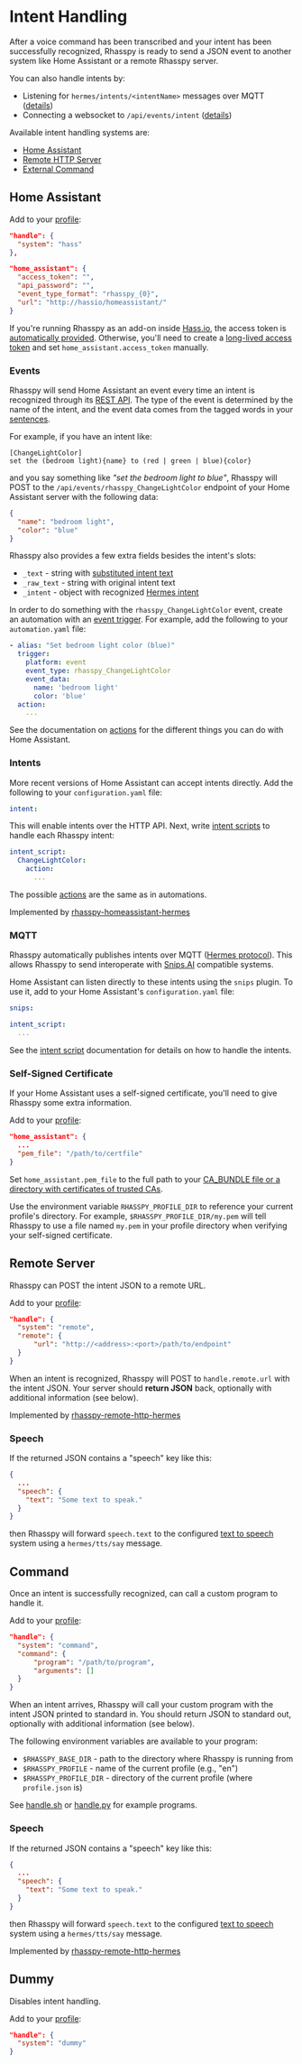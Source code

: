 # Intent Handling

After a voice command has been transcribed and your intent has been successfully recognized, Rhasspy is ready to send a JSON event to another system like Home Assistant or a remote Rhasspy server.

You can also handle intents by:

* Listening for `hermes/intents/<intentName>` messages over MQTT ([details](intent-recognition.md#mqtthermes))
* Connecting a websocket to `/api/events/intent` ([details](reference.md#websocket-api))

Available intent handling systems are:

* [Home Assistant](#home-assistant)
* [Remote HTTP Server](#remote-server)
* [External Command](#command)

## Home Assistant

Add to your [profile](profiles.md):

```json
"handle": {
  "system": "hass"
},

"home_assistant": {
  "access_token": "",
  "api_password": "",
  "event_type_format": "rhasspy_{0}",
  "url": "http://hassio/homeassistant/"
}
```

If you're running Rhasspy as an add-on inside [Hass.io](https://www.home-assistant.io/hassio/), the access token is [automatically provided](https://developers.home-assistant.io/docs/en/hassio_addon_communication.html#hassio-api). Otherwise, you'll need to create a [long-lived access token](https://www.home-assistant.io/docs/authentication/) and set `home_assistant.access_token` manually.

### Events

Rhasspy will send Home Assistant an event every time an intent is recognized through its [REST API](https://developers.home-assistant.io/docs/en/external_api_rest.html#post-api-events-lt-event-type). The type of the event is determined by the name of the intent, and the event data comes from the tagged words in your [sentences](training.md#sentencesini).

For example, if you have an intent like:

```
[ChangeLightColor]
set the (bedroom light){name} to (red | green | blue){color}
```

and you say something like *"set the bedroom light to blue"*, Rhasspy will POST to the `/api/events/rhasspy_ChangeLightColor` endpoint of your Home Assistant server with the following data:

```json
{
  "name": "bedroom light",
  "color": "blue"
}
```

Rhasspy also provides a few extra fields besides the intent's slots:

* `_text` - string with [substituted intent text](training.md#substitutions)
* `_raw_text` - string with original intent text
* `_intent` - object with recognized [Hermes intent](https://docs.snips.ai/reference/dialogue#intent)

In order to do something with the `rhasspy_ChangeLightColor` event, create an automation with an [event trigger](https://www.home-assistant.io/docs/automation/trigger/#event-trigger). For example, add the following to your `automation.yaml` file:

```yaml
- alias: "Set bedroom light color (blue)"
  trigger:
    platform: event
    event_type: rhasspy_ChangeLightColor
    event_data:
      name: 'bedroom light'
      color: 'blue'
  action:
    ...
```

See the documentation on [actions](https://www.home-assistant.io/docs/automation/action/) for the different things you can do with Home Assistant.

### Intents

More recent versions of Home Assistant can accept intents directly. Add the following to your `configuration.yaml` file:

```yaml
intent:
```

This will enable intents over the HTTP API. Next, write [intent scripts](https://www.home-assistant.io/integrations/intent_script) to handle each Rhasspy intent:

```yaml
intent_script:
  ChangeLightColor:
    action:
      ...
```

The possible [actions](https://www.home-assistant.io/docs/automation/action/) are the same as in automations.

Implemented by [rhasspy-homeassistant-hermes](https://github.com/rhasspy/rhasspy-homeassistant-hermes)


### MQTT

Rhasspy automatically publishes intents over MQTT ([Hermes protocol](https://docs.snips.ai/reference/dialogue#intent)).
This allows Rhasspy to send interoperate with [Snips.AI](https://snips.ai/) compatible systems.

Home Assistant can listen directly to these intents using the `snips` plugin.
To use it, add to your Home Assistant's `configuration.yaml` file:

```yaml
snips:

intent_script:
  ...
```

See the [intent script](https://www.home-assistant.io/components/intent_script/) documentation for details on how to handle the intents.

### Self-Signed Certificate

If your Home Assistant uses a self-signed certificate, you'll need to give Rhasspy some extra information.

Add to your [profile](profiles.md):

```json
"home_assistant": {
  ...
  "pem_file": "/path/to/certfile"
}
```

Set `home_assistant.pem_file` to the full path to your <a href="http://docs.python-requests.org/en/latest/user/advanced/#ssl-cert-verification">CA_BUNDLE file or a directory with certificates of trusted CAs</a>.

Use the environment variable `RHASSPY_PROFILE_DIR` to reference your current profile's directory. For example, `$RHASSPY_PROFILE_DIR/my.pem` will tell Rhasspy to use a file named `my.pem` in your profile directory when verifying your self-signed certificate.

## Remote Server

Rhasspy can POST the intent JSON to a remote URL.

Add to your [profile](profiles.md):

```json
"handle": {
  "system": "remote",
  "remote": {
      "url": "http://<address>:<port>/path/to/endpoint"
  }
}
```

When an intent is recognized, Rhasspy will POST to `handle.remote.url` with the intent JSON. Your server should **return JSON** back, optionally with additional information (see below).

Implemented by [rhasspy-remote-http-hermes](https://github.com/rhasspy/rhasspy-remote-http-hermes)

### Speech

If the returned JSON contains a "speech" key like this:

```json
{
  ...
  "speech": {
    "text": "Some text to speak."
  }
}
```

then Rhasspy will forward `speech.text` to the configured [text to speech](text-to-speech.md) system using a `hermes/tts/say` message.

## Command

Once an intent is successfully recognized, can call a custom program to handle it.

Add to your [profile](profiles.md):

```json
"handle": {
  "system": "command",
  "command": {
      "program": "/path/to/program",
      "arguments": []
  }
}
```

When an intent arrives, Rhasspy will call your custom program with the intent JSON printed to standard in. You should return JSON to standard out, optionally with additional information (see below).

The following environment variables are available to your program:

* `$RHASSPY_BASE_DIR` - path to the directory where Rhasspy is running from
* `$RHASSPY_PROFILE` - name of the current profile (e.g., "en")
* `$RHASSPY_PROFILE_DIR` - directory of the current profile (where `profile.json` is)

See [handle.sh](https://github.com/synesthesiam/rhasspy/blob/master/bin/mock-commands/handle.sh) or [handle.py](https://github.com/synesthesiam/rhasspy/blob/master/bin/mock-commands/handle.py) for example programs.

### Speech

If the returned JSON contains a "speech" key like this:

```json
{
  ...
  "speech": {
    "text": "Some text to speak."
  }
}
```

then Rhasspy will forward `speech.text` to the configured [text to speech](text-to-speech.md) system using a `hermes/tts/say` message.

Implemented by [rhasspy-remote-http-hermes](https://github.com/rhasspy/rhasspy-remote-http-hermes)

## Dummy

Disables intent handling.

Add to your [profile](profiles.md):

```json
"handle": {
  "system": "dummy"
}
```
